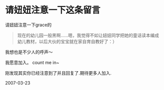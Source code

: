 # 请妞妞注意一下这条留言

请妞妞注意一下grace的

> 现在的幼儿园一般黑啊……嗯，我觉得不如让妞妞同学把她的童话读本编成幼儿教材，以后大伙的宝宝就在家自育自教好了：）


我想也是不少人的呼声～

我愿意加入。 count me in~

刚发现其实你已经注意到了并且回复了.期待更多人加入.

2007-03-23